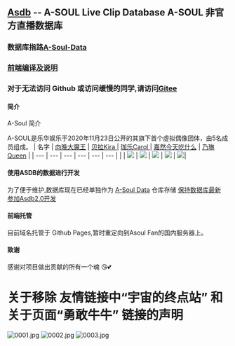 ## [Asdb](https://asdb.live) -- A-SOUL Live Clip Database  A-SOUL 非官方直播数据库 
### 数据库指路[A-Soul-Data](https://github.com/peterpei1186861238/A-Soul-Data)
### [前端编译及说明](https://github.com/A-Soul-Database/Web-Interface)
### 对于无法访问 Github 或访问缓慢的同学,请访问[Gitee](https://gitee.com/peterpei1186861238/A-Soul-Database)
#### 简介
A-Soul 简介

A-SOUL是乐华娱乐于2020年11月23日公开的其旗下首个虚拟偶像团体，由5名成员组成。
|   名字  |  [向晚大魔王](https://space.bilibili.com/672346917 "向晚大魔王")   | [贝拉Kira ](https://space.bilibili.com/672353429/ "贝拉Kira ")    |  [珈乐Carol ](https://space.bilibili.com/351609538/ "珈乐Carol ")   | [嘉然今天吃什么](https://space.bilibili.com/672328094/ "嘉然今天吃什么")    |  [乃琳Queen](https://space.bilibili.com/672342685/ "乃琳Queen")   | 
| --- | --- | --- | --- | --- | --- | 
|    |  ![](https://i0.hdslb.com/bfs/face/566078c52b408571d8ae5e3bcdf57b2283024c27.jpg)   |    ![](https://i2.hdslb.com/bfs/face/668af440f8a8065743d3fa79cfa8f017905d0065.jpg) |  ![](https://i2.hdslb.com/bfs/face/a7fea00016a8d3ffb015b6ed8647cc3ed89cbc63.jpg)  |   ![](https://i2.hdslb.com/bfs/face/d399d6f5cf7943a996ae96999ba3e6ae2a2988de.jpg)  |     ![](https://i1.hdslb.com/bfs/face/8895c87082beba1355ea4bc7f91f2786ef49e354.jpg)|   


#### 使用ASDB的数据进行开发
 为了便于维护,数据库现在已经单独作为 [A-Soul Data](https://github.com/peterpei1186861238/A-Soul-Data) 仓库存储
 [保持数据库最新](https://github.com/peterpei1186861238/A-Soul-Database/tree/main/tools/getAsdb)
 [参加Asdb2.0开发](https://github.com/A-Soul-Database/A-Soul-Database/blob/main/asdb2.0.md)


#### 前端托管
目前域名托管于 Github Pages,暂时重定向到Asoul Fan的国内服务器上。

#### 致谢
感谢对项目做出贡献的所有一个魂 😘💕


# 关于移除  友情链接中“宇宙的终点站”  和  关于页面“勇敢牛牛”  链接的声明
![0001.jpg](https://i.loli.net/2021/11/14/woVF82JnxpZ4eW3.jpg)
![0002.jpg](https://i.loli.net/2021/11/14/9IcTX5YtVLJbwxZ.jpg)
![0003.jpg](https://i.loli.net/2021/11/14/I6EZW9imR3aJTl4.jpg)